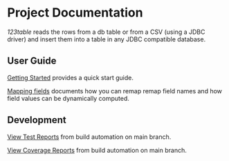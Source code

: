 # Project Documentation

_123table_ reads the rows from a db table or from a CSV (using a JDBC driver)
and insert them into a table in any JDBC compatible database.

## User Guide

[Getting Started](guide/getting-started/) provides a quick start guide.

[Mapping fields](guide/getting-started/mapper.html) documents how you can
remap remap field names and how field values can be dynamically computed. 

## Development

[View Test Reports](tests.html) from build automation on main branch.

[View Coverage Reports](coverage/) from build automation on main branch.